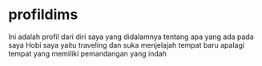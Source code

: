 # profildims
Ini adalah profil dari diri saya yang didalamnya  tentang apa yang ada pada saya
Hobi saya yaitu traveling dan suka menjelajah tempat baru apalagi tempat yang memiliki pemandangan yang indah

